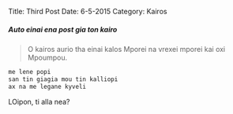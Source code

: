 Title: Third Post
Date: 6-5-2015
Category: Kairos


##### Auto einai ena post gia ton kairo

> O kairos aurio tha einai kalos
> Mporei na vrexei mporei kai oxi
> Mpoumpou. 

```sh
me lene popi  
san tin giagia mou tin kalliopi
ax na me legane kyveli
```

LOipon, ti alla nea? 
